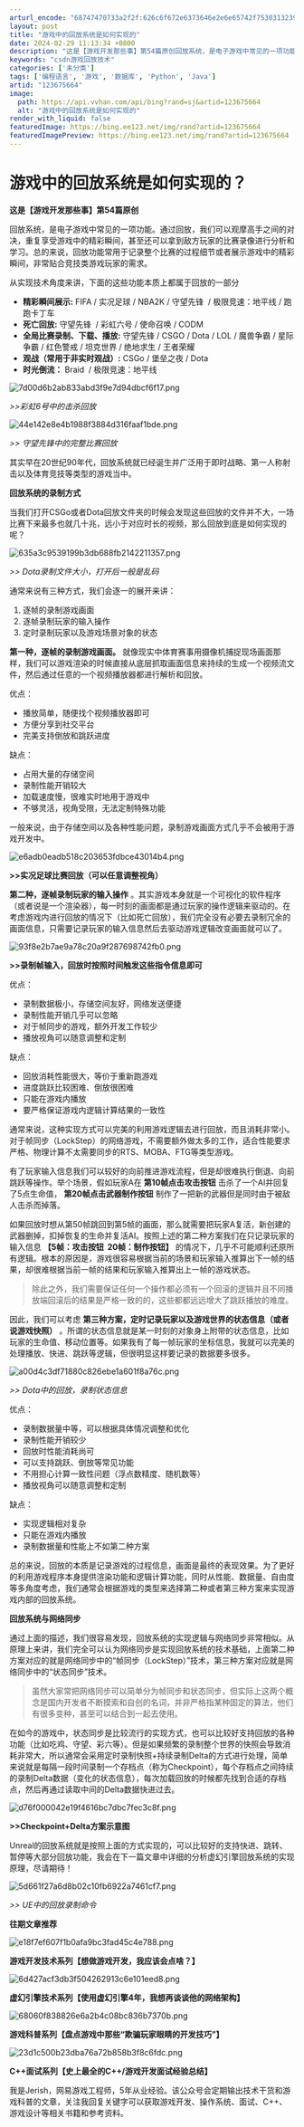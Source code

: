 ```yaml
---
arturl_encode: "68747470733a2f2f:626c6f672e6373646e2e6e65742f753031323939393938352f:61727469636c652f64657461696c732f313233363735363634"
layout: post
title: "游戏中的回放系统是如何实现的"
date: 2024-02-29 11:13:34 +0800
description: "这是【游戏开发那些事】第54篇原创回放系统，是电子游戏中常见的一项功能。通过回放，我们可以观摩高手之"
keywords: "csdn游戏回放技术"
categories: ['未分类']
tags: ['编程语言', '游戏', '数据库', 'Python', 'Java']
artid: "123675664"
image:
  path: https://api.vvhan.com/api/bing?rand=sj&artid=123675664
  alt: "游戏中的回放系统是如何实现的"
render_with_liquid: false
featuredImage: https://bing.ee123.net/img/rand?artid=123675664
featuredImagePreview: https://bing.ee123.net/img/rand?artid=123675664
---
```


# 游戏中的回放系统是如何实现的？

**这是【游戏开发那些事】第54篇原创**

回放系统，是电子游戏中常见的一项功能。通过回放，我们可以观摩高手之间的对决，重复享受游戏中的精彩瞬间，甚至还可以拿到敌方玩家的比赛录像进行分析和学习。总的来说，回放功能常用于记录整个比赛的过程细节或者展示游戏中的精彩瞬间，非常贴合竞技类游戏玩家的需求。

从实现技术角度来讲，下面的这些功能本质上都属于回放的一部分

* **精彩瞬间展示:**
  FIFA / 实况足球 / NBA2K / 守望先锋  / 极限竞速：地平线 / 跑跑卡丁车
* **死亡回放:**
  守望先锋  / 彩虹六号 / 使命召唤 / CODM
* **全局比赛录制、下载、播放:**
  守望先锋 / CSGO / Dota / LOL / 魔兽争霸 / 星际争霸 / 红色警戒 / 坦克世界 / 绝地求生 / 王者荣耀
* **观战（常用于非实时观战）:**
  CSGo / 堡垒之夜 / Dota
* **时光倒流：**
  Braid  / 极限竞速：地平线

![7d00d6b2ab833abd3f9e7d94dbcf6f17.png](https://i-blog.csdnimg.cn/blog_migrate/85c9df64124cb15d553c07fc6ee4a659.png)

*>>彩虹6号中的击杀回放*

![44e142e8e4b1988f3884d316faaf1bde.png](https://i-blog.csdnimg.cn/blog_migrate/ed508b672f49ac7c6272c22a281ad545.png)

**>>*
守望先锋中的完整比赛回放*

其实早在20世纪90年代，回放系统就已经诞生并广泛用于即时战略、第一人称射击以及体育竞技等类型的游戏当中。

**回放系统的录制方式**

当我们打开CSGo或者Dota回放文件夹的时候会发现这些回放的文件并不大，一场比赛下来最多也就‍几十兆，远小于对应时长的视频，那么回放到底是如何实现的呢？

![635a3c9539199b3db688fb2142211357.png](https://i-blog.csdnimg.cn/blog_migrate/03f9ed5faa769cca7153712e258546e8.png)

**>>*
Dota录制文件大小，打开后一般是乱码*

通常来说有三种方式，我们会逐一的展开来讲：

1. 逐帧的录制游戏画面
2. 逐帧录制玩家的输入操作
3. 定时录制玩家以及游戏场景对象的状态

**第一种，逐帧的录制游戏画面。**
就像现实中体育赛事用摄像机捕捉现场画面那样，我们可以游戏渲染的时候直接从底层抓取画面信息来持续的生成一个视频流文件，然后通过任意的一个视频播放器都进行解析和回放。

优点：

* 播放简单，随便找个视频播放器即可
* 方便分享到社交平台
* 完美支持倒放和跳跃进度

缺点：

* 占用大量的存储空间
* 录制性能开销较大
* 加载速度慢，很难实时地用于游戏中
* 不够灵活，视角受限，无法定制特殊功能

一般来说，由于存储空间以及各种性能问题，录制游戏画面方式几乎不会被用于游戏开发中。

![e6adb0eadb518c203653fdbce43014b4.png](https://i-blog.csdnimg.cn/blog_migrate/d5b54f147f7224dc0a354316f4c2591f.png)

**>>实况足球比赛回放（可以任意调整视角）**

**第二种，逐帧录制玩家的输入操作**
。其实游戏本身就是一个可视化的软件程序（或者说是一个渲染器），每一时刻的画面都是通过玩家的操作逻辑来驱动的。在考虑游戏内进行回放的情况下（比如死亡回放），我们完全没有必要去录制冗余的画面信息，只需要记录玩家的输入信息然后去驱动游戏逻辑改变画面就可以了。

![93f8e2b7ae9a78c20a9f287698742fb0.png](https://i-blog.csdnimg.cn/blog_migrate/ed6ccfa409bf760b256d3fdb61cf66d1.png)

**>>录制帧输入，回放时按照时间触发这些指令信息即可**

优点：

* 录制数据极小，存储空间友好，网络发送便捷
* 录制性能开销几乎可以忽略
* 对于帧同步的游戏，额外开发工作较少
* 播放视角可以随意调整和定制

缺点：

* 回放消耗性能很大，等价于重新跑游戏
* 进度跳跃比较困难、倒放很困难
* 只能在游戏内播放
* 要严格保证游戏内逻辑计算结果的一致性

通常来说，这种实现方式可以完美的利用游戏逻辑去进行回放，而且消耗非常小。对于帧同步（LockStep）的网络游戏，不需要额外做太多的工作，适合性能要求严格、物理计算不太需要同步的RTS、MOBA、FTG等类型游戏。

有了玩家输入信息我们可以较好的向前推进游戏流程，但是却很难执行倒退、向前跳跃等操作。举个场景，假如玩家A在
**第10帧点击攻击按钮**
击杀了一个AI并回复了5点生命值，
**第20帧点击武器制作按钮**
制作了一把新的武器但是同时由于被敌人击杀而掉落。

如果回放时想从第50帧跳回到第5帧的画面，那么就需要把玩家A复活，新创建的武器删掉，扣掉恢复的生命并复活AI。按照上述的第二种方案我们在只记录玩家的输入信息
**【5帧：攻击按钮  20帧：制作按钮】**
的情况下，几乎不可能顺利还原所有逻辑。根本的原因是，游戏很容易根据当前的场景和玩家输入推算出下一帧的结果，却很难根据当前一帧的结果和玩家输入推算出上一帧的游戏状态。

> 除此之外，我们需要保证任何一个操作都必须有一个回滚的逻辑并且不同播放端回滚后的结果是严格一致的的，这些都都远远增大了跳跃播放的难度。

因此，我们可以考虑
**第三种方案，定时记录玩家以及游戏世界的状态信息（或者说游戏快照）**
。所谓的状态信息就是某一时刻的对象身上附带的状态信息，比如玩家的生命值、移动位置等。如果我有了每一帧玩家的坐标信息，我就可以完美的处理播放、快进、跳跃等逻辑，但很明显这样要记录的数据要多很多。

![a00d4c3df71880c826ebe1a601f8a76c.png](https://i-blog.csdnimg.cn/blog_migrate/f0195ef7acdd4e1cfe1a15c39c86f07f.png)

**>>*
Dota中的回放，录制状态信息*

优点：

* 录制数据量中等，可以根据具体情况调整和优化
* 录制性能开销较少
* 回放时性能消耗尚可
* 可以支持跳跃、倒放等常见功能
* 不用担心计算一致性问题（浮点数精度、随机数等）
* 播放视角可以随意调整和定制

缺点：

* 实现逻辑相对复杂
* 只能在游戏内播放
* 录制数据量和性能上不如第二种方案

总的来说，回放的本质是记录游戏的过程信息，画面是最终的表现效果。为了更好的利用游戏程序本身提供渲染功能和逻辑计算功能，同时从性能、数据量、自由度等多角度考虑，我们通常会根据游戏的类型来选择第二种或者第三种方案来实现游戏内部的回放系统。

**回放系统与网络同步**

通过上面的描述，我们很容易发现，回放系统的实现逻辑与网络同步非常相似。从原理上来讲，我们完全可以认为网络同步是实现回放系统的技术基础，上面第二种方案对应的就是网络同步中的“帧同步（LockStep）”技术，第三种方案对应就是网络同步中的“状态同步”技术。

> 虽然大家常把网络同步可以简单分为帧同步和状态同步，但实际上这两个概念是国内开发者不断摸索和自创的名词，并非严格指某种固定的算法，他们有很多变种，甚至可以结合到一起去使用。

在如今的游戏中，状态同步是比较流行的实现方式，也可以比较好支持回放的各种功能（比如吃鸡、守望、彩六等）。但是如果频繁的录制整个世界的快照会导致消耗非常大，所以通常会采用定时录制快照+持续录制Delta的方式进行处理，简单来说就是每隔一段时间录制一个存档点（称为Checkpoint），每个存档点之间持续的录制Delta数据（变化的状态信息），每次加载回放的时候都先找到合适的存档点，然后再通过读取中间的Delta数据快进过去。

![d76f000042e19f4616bc7dbc7fec3c8f.png](https://i-blog.csdnimg.cn/blog_migrate/9cead3d07ec53460aaed12a7100a9d39.png)

**>>Checkpoint+Delta方案示意图**

Unreal的回放系统就是按照上面的方式实现的，可以比较好的支持快进、跳转、暂停等大部分回放功能，我会在下一篇文章中详细的分析虚幻引擎回放系统的实现原理，尽请期待！

![5d661f27a6d8b02c10fb6922a7461cf7.png](https://i-blog.csdnimg.cn/blog_migrate/64c68152115922a820f0fff9f979255a.png)

**>>*
UE中的回放录制命令*

****往期文章推荐****

![e18f7ef607f1b0afa9bc3fad45c4e788.png](https://i-blog.csdnimg.cn/blog_migrate/c2d8f756b0c7139a6192e98f797a20a4.png)

**游戏开发技术系列【想做游戏开发，我应该会点啥？】**

![6d427acf3db3f504262913c6e101eed8.png](https://i-blog.csdnimg.cn/blog_migrate/19e041f6c92e81244e37880b9971eca7.png)

**虚幻引擎技术系列【使用虚幻引擎4年，我想再谈谈他的网络架构】**

![68060f838826e6a2b4c08bc836b7370b.png](https://i-blog.csdnimg.cn/blog_migrate/b9f1ea4e935a93536506d40e24e71fa3.png)

**游戏科普系列【盘点游戏中那些“欺骗玩家眼睛的开发技巧”】**

![23d1c500b23dba76a72b858b3f8c6fdc.png](https://i-blog.csdnimg.cn/blog_migrate/6cda32b40ddbbc878500508a11c051cb.png)

**C++面试系列【史上最全的C++/游戏开发面试经验总结】**

我是Jerish，网易游戏工程师，5年从业经验。该公众号会定期输出技术干货和游戏科普的文章，关注我回复关键字可以获取游戏开发、操作系统、面试、C++、游戏设计等相关书籍和参考资料。